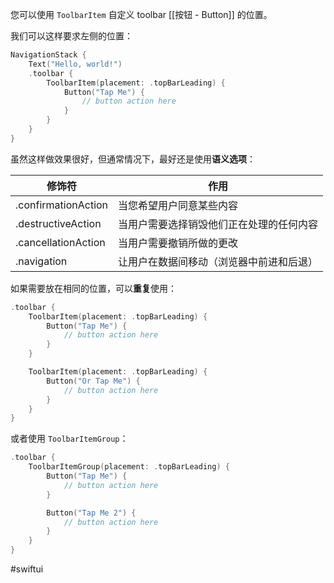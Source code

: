 您可以使用 `ToolbarItem` 自定义 toolbar [[按钮 - Button]] 的位置。

我们可以这样要求左侧的位置：

```swift
NavigationStack {
    Text("Hello, world!")
    .toolbar {
        ToolbarItem(placement: .topBarLeading) {
            Button("Tap Me") {
                // button action here
            }
        }
    }
}
```

虽然这样做效果很好，但通常情况下，最好还是使用**语义选项**：

| 修饰符 | 作用 |
| ---- | ---- |
| .confirmationAction | 当您希望用户同意某些内容 |
| .destructiveAction | 当用户需要选择销毁他们正在处理的任何内容 |
| .cancellationAction | 当用户需要撤销所做的更改 |
| .navigation | 让用户在数据间移动（浏览器中前进和后退） |

如果需要放在相同的位置，可以**重复**使用：

```swift
.toolbar {
    ToolbarItem(placement: .topBarLeading) {
        Button("Tap Me") {
            // button action here
        }
    }

    ToolbarItem(placement: .topBarLeading) {
        Button("Or Tap Me") {
            // button action here
        }
    }
}
```

或者使用 `ToolbarItemGroup`：

```swift
.toolbar {
    ToolbarItemGroup(placement: .topBarLeading) {
        Button("Tap Me") {
            // button action here
        }

        Button("Tap Me 2") {
            // button action here
        }
    }
}
```

#swiftui 
